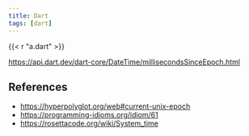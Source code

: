 ```yaml
---
title: Dart
tags: [dart]
---
```


{{< r "a.dart" >}}

<https://api.dart.dev/dart-core/DateTime/millisecondsSinceEpoch.html>

## References

- <https://hyperpolyglot.org/web#current-unix-epoch>
- <https://programming-idioms.org/idiom/61>
- <https://rosettacode.org/wiki/System_time>
